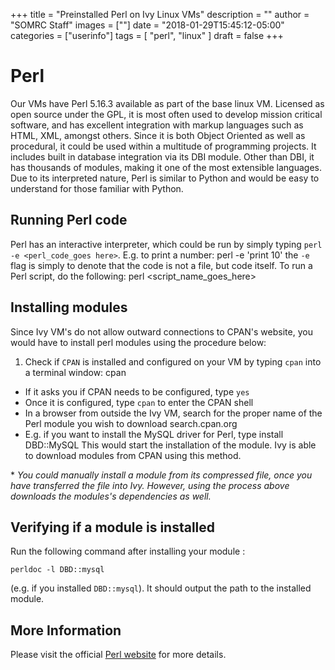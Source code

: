 +++
title = "Preinstalled Perl on Ivy Linux VMs"
description = ""
author = "SOMRC Staff"
images = [""]
date = "2018-01-29T15:45:12-05:00"
categories = ["userinfo"]
tags = [
    "perl", 
    "linux"
]
draft = false
+++

# Perl

Our VMs have Perl 5.16.3 available as part of the base linux 
VM. Licensed as open source under the GPL, it is most often used 
to develop mission critical software, and has excellent integration
with markup languages such as HTML, XML, amongst others. Since it is both Object
Oriented as well as procedural, it could be used within a multitude
of programming projects. It includes built in database integration via
its DBI module. Other than DBI, it has thousands of modules, making it
one of the most extensible languages. Due to its interpreted nature, 
Perl is similar to Python and would be easy to understand for those 
familiar with Python.

## Running Perl code

Perl has an interactive interpreter, which could be run by simply typing
```perl -e <perl_code_goes here>```. E.g. to print a number:
	perl -e 'print 10'
the ```-e``` flag is simply to denote that the code is not a file, but code
itself. To run a Perl script, do the following:
	perl <script_name_goes_here>

## Installing modules 

Since Ivy VM's do not allow outward connections to CPAN's website, you would have to
install perl modules using the procedure below:

1. Check if ```CPAN``` is installed and configured on your VM by typing ```cpan``` into a terminal
window:
	cpan
+ If it asks you if CPAN needs to be configured, type ```yes```
+ Once it is configured, type ```cpan``` to enter the CPAN shell
+ In a browser from outside the Ivy VM, search for the proper name of the Perl module you wish to download
	search.cpan.org
+ E.g. if you want to install the MySQL driver for Perl, type 
	install DBD::MySQL
This would start the installation of the module. Ivy is able to download modules from CPAN using this method. 

&#42; *You could manually install a module from its compressed file, once you have transferred the file into Ivy. However, using the process above downloads the modules's dependencies as well.*  

## Verifying if a module is installed

Run the following command after installing your module :
	
	perldoc -l DBD::mysql
(e.g. if you installed ```DBD::mysql```). It should output the path to the installed module. 

## More Information
Please visit the official [Perl website](https://www.perl.org/) for more details.